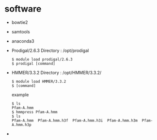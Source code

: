 # software
- bowtie2
- samtools
- anaconda3
- Prodigal/2.6.3
  Directory : /opt/prodigal
  ```
  $ module load prodigal/2.6.3
  $ prodigal [command]
  ```
- HMMER/3.3.2
  Directory : /opt/HMMER/3.3.2/
  ```
  $ module load HMMER/3.3.2
  $ [command]
  ```
  
  example
  ```
  $ ls
  Pfam-A.hmm
  $ hmmpress Pfam-A.hmm  
  $ ls
  Pfam-A.hmm  Pfam-A.hmm.h3f  Pfam-A.hmm.h3i  Pfam-A.hmm.h3m  Pfam-A.hmm.h3p
  ```
- 
